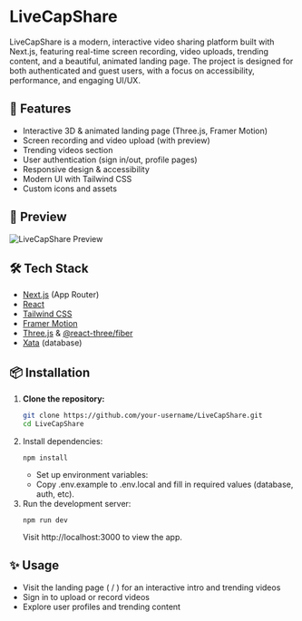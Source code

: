 # LiveCapShare

LiveCapShare is a modern, interactive video sharing platform built with Next.js, featuring real-time screen recording, video uploads, trending content, and a beautiful, animated landing page. The project is designed for both authenticated and guest users, with a focus on accessibility, performance, and engaging UI/UX.

## 🚀 Features
- Interactive 3D & animated landing page (Three.js, Framer Motion)
- Screen recording and video upload (with preview)
- Trending videos section
- User authentication (sign in/out, profile pages)
- Responsive design & accessibility
- Modern UI with Tailwind CSS
- Custom icons and assets

## 🎥 Preview
![LiveCapShare Preview](URL_ADDRESS.com/your-username/LiveCapShare/assets/your-username/your-image-id)

## 🛠️ Tech Stack
- [Next.js](https://nextjs.org/) (App Router)
- [React](https://react.dev/)
- [Tailwind CSS](https://tailwindcss.com/)
- [Framer Motion](https://www.framer.com/motion/)
- [Three.js](https://threejs.org/) & [@react-three/fiber](https://docs.pmnd.rs/react-three-fiber/getting-started/introduction)
- [Xata](https://xata.io/) (database)

## 📦 Installation
1. **Clone the repository:**
   ```bash
   git clone https://github.com/your-username/LiveCapShare.git
   cd LiveCapShare
2. Install dependencies:
   ```
   npm install
   ```
    - Set up environment variables:
    - Copy .env.example to .env.local and fill in required values (database, auth, etc).
3. Run the development server:
   ```
   npm run dev
   ```
   Visit http://localhost:3000 to view the app.

## ✨ Usage
- Visit the landing page ( / ) for an interactive intro and trending videos
- Sign in to upload or record videos
- Explore user profiles and trending content